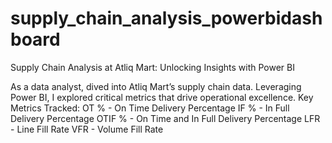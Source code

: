 # supply_chain_analysis_powerbidashboard
Supply Chain Analysis at Atliq Mart: Unlocking Insights with Power BI

As a data analyst, dived into Atliq Mart’s supply chain data. Leveraging Power BI, I explored critical metrics that drive operational excellence.
Key Metrics Tracked:
OT % - On Time Delivery Percentage
IF % - In Full Delivery Percentage
OTIF % - On Time and In Full Delivery Percentage
LFR - Line Fill Rate
VFR - Volume Fill Rate
